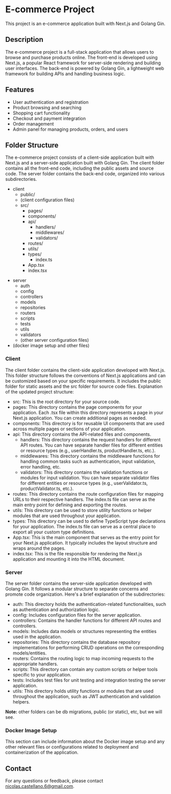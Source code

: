 # E-commerce Project

This project is an e-commerce application built with Next.js and Golang Gin.

## Description

The e-commerce project is a full-stack application that allows users to browse and purchase products online. The front-end is developed using Next.js, a popular React framework for server-side rendering and building user interfaces. The back-end is powered by Golang Gin, a lightweight web framework for building APIs and handling business logic.

## Features

- User authentication and registration
- Product browsing and searching
- Shopping cart functionality
- Checkout and payment integration
- Order management
- Admin panel for managing products, orders, and users

## Folder Structure

The e-commerce project consists of a client-side application built with Next.js and a server-side application built with Golang Gin. The client folder contains all the front-end code, including the public assets and source code. The server folder contains the back-end code, organized into various subdirectories.


- client
    - public/
    - (client configuration files)
    - src/
        - pages/
        - components/
        - api/
            - handlers/
            - middlewares/
            - validators/
        - routes/
        - utils/
        - types/
            - index.ts
        - App.tsx
        - index.tsx

    
    
* server
    * auth
    * config
    * controllers
    * models
    * repositories
    * routers
    * scripts
    * tests
    * utils
    * validators
    * (other server configuration files)
* (docker image setup and other files)

### Client

The client folder contains the client-side application developed with Next.js. This folder structure follows the conventions of Next.js applications and can be customized based on your specific requirements. It includes the public folder for static assets and the src folder for source code files. Explanation of the updated project structure:

- src: This is the root directory for your source code.
- pages: This directory contains the page components for your application. Each .tsx file within this directory represents a page in your Next.js application. You can create additional pages as needed.
- components: This directory is for reusable UI components that are used across multiple pages or sections of your application.
- api: This directory contains the API-related files and components.
    - handlers: This directory contains the request handlers for different API routes. You can have separate handler files for different entities or resource types (e.g., userHandler.ts, productHandler.ts, etc.).
    - middlewares: This directory contains the middleware functions for handling common tasks such as authentication, input validation, error handling, etc.
    - validators: This directory contains the validation functions or modules for input validation. You can have separate validator files for different entities or resource types (e.g., userValidator.ts, productValidator.ts, etc.).
- routes: This directory contains the route configuration files for mapping URLs to their respective handlers. The index.ts file can serve as the main entry point for defining and exporting the routes.
- utils: This directory can be used to store utility functions or helper modules that are used throughout your application.
- types: This directory can be used to define TypeScript type declarations for your application. The index.ts file can serve as a central place to export all your custom type definitions.
- App.tsx: This is the main component that serves as the entry point for your Next.js application. It typically includes the layout structure and wraps around the pages.
- index.tsx: This is the file responsible for rendering the Next.js application and mounting it into the HTML document.


### Server

The server folder contains the server-side application developed with Golang Gin. It follows a modular structure to separate concerns and promote code organization. Here's a brief explanation of the subdirectories:

- auth: This directory holds the authentication-related functionalities, such as authentication and authorization logic.
- config: Includes configuration files for the server application.
- controllers: Contains the handler functions for different API routes and controllers.
- models: Includes data models or structures representing the entities used in the application.
- repositories: This directory contains the database repository implementations for performing CRUD operations on the corresponding models/entities.
- routers: Contains the routing logic to map incoming requests to the appropriate handlers.
- scripts: This directory can contain any custom scripts or helper tools specific to your application.
- tests: Includes test files for unit testing and integration testing the server application.
- utils: This directory holds utility functions or modules that are used throughout the application, such as JWT authentication and validation helpers.

**Note:** other folders can be db migrations, public (or static), etc, but we will see.

### Docker Image Setup

This section can include information about the Docker image setup and any other relevant files or configurations related to deployment and containerization of the application.

## Contact

For any questions or feedback, please contact nicolas.castellano.6@gmail.com.